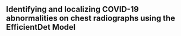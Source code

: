 ## Identifying and localizing COVID-19 abnormalities on chest radiographs using the EfficientDet Model
